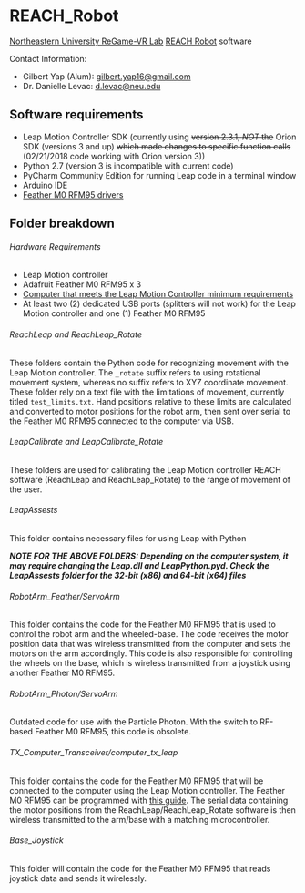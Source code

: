 # REACH_Robot
[Northeastern University ReGame-VR Lab](http://www.northeastern.edu/regamevrlab/) [REACH Robot](https://www.northeastern.edu/rise/presentations/motion-capture-based-robotic-interfaces-enhance-engagement-adherence-pediatric-rehabilitation/) software

Contact Information:
- Gilbert Yap (Alum): gilbert.yap16@gmail.com
- Dr. Danielle Levac: d.levac@neu.edu


## Software requirements
- Leap Motion Controller SDK (currently using ~~version 2.3.1, *NOT* the~~ Orion SDK (versions 3 and up) ~~which made changes to specific function calls~~ (02/21/2018 code working with Orion version 3))
- Python 2.7 (version 3 is incompatible with current code)
- PyCharm Community Edition for running Leap code in a terminal window
- Arduino IDE
- [Feather M0 RFM95 drivers](https://learn.adafruit.com/adafruit-feather-m0-radio-with-RFM95-packet-radio/setup)

## Folder breakdown

###### Hardware Requirements
- Leap Motion controller
- Adafruit Feather M0 RFM95 x 3
- [Computer that meets the Leap Motion Controller minimum requirements](https://support.leapmotion.com/hc/en-us/articles/223783668-What-are-the-system-requirements-)
- At least two (2) dedicated USB ports (splitters will not work) for the Leap Motion controller and one (1) Feather M0 RFM95

###### ReachLeap and ReachLeap_Rotate
These folders contain the Python code for recognizing movement with the Leap Motion controller. The ```_rotate``` suffix refers to using rotational movement system, whereas no suffix refers to XYZ coordinate movement. These folder rely on a text file with the limitations of movement, currently titled ```test_limits.txt```. Hand positions relative to these limits are calculated and converted to motor positions for the robot arm, then sent over serial to the Feather M0 RFM95 connected to the computer via USB.

###### LeapCalibrate and LeapCalibrate_Rotate
These folders are used for calibrating the Leap Motion controller REACH software (ReachLeap and ReachLeap_Rotate) to the range of movement of the user.

###### LeapAssests
This folder contains necessary files for using Leap with Python

**_NOTE FOR THE ABOVE FOLDERS: Depending on the computer system, it may require changing the Leap.dll and LeapPython.pyd. Check the LeapAssests folder for the 32-bit (x86) and 64-bit (x64) files_**

###### RobotArm_Feather/ServoArm
This folder contains the code for the Feather M0 RFM95 that is used to control the robot arm and the wheeled-base. The code receives the motor position data that was wireless transmitted from the computer and sets the motors on the arm accordingly. This code is also responsible for controlling the wheels on the base, which is wireless transmitted from a joystick using another Feather M0 RFM95.

###### RobotArm_Photon/ServoArm
Outdated code for use with the Particle Photon. With the switch to RF-based Feather M0 RFM95, this code is obsolete.

###### TX_Computer_Transceiver/computer_tx_leap
This folder contains the code for the Feather M0 RFM95 that will be connected to the computer using the Leap Motion controller. The Feather M0 RFM95 can be programmed with [this guide](https://learn.adafruit.com/adafruit-feather-m0-radio-with-RFM95-packet-radio/using-with-arduino-ide). The serial data containing the motor positions from the ReachLeap/ReachLeap_Rotate software is then wireless transmitted to the arm/base with a matching microcontroller.

###### Base_Joystick
This folder will contain the code for the Feather M0 RFM95 that reads joystick data and sends it wirelessly.
